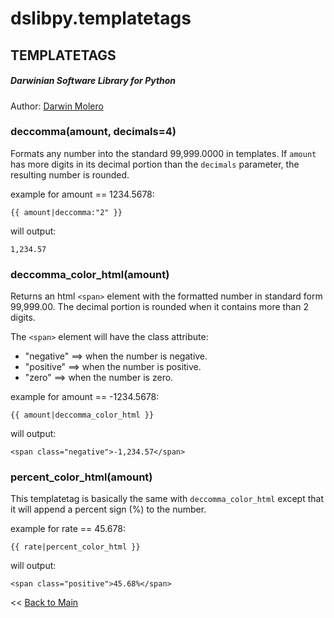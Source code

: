 dslibpy.templatetags
====================

TEMPLATETAGS
------------
##### Darwinian Software Library for Python
Author: [Darwin Molero](http://blog.darwiniansoftware.com/about)


### deccomma(amount, decimals=4)

Formats any number into the standard 99,999.0000 in templates. If `amount` has
more digits in its decimal portion than the `decimals` parameter, the resulting
number is rounded.

example for amount == 1234.5678:

    {{ amount|deccomma:"2" }}

will output:

    1,234.57

### deccomma_color_html(amount)

Returns an html `<span>` element with the formatted number in standard form
99,999.00. The decimal portion is rounded when it contains more than 2 digits.

The `<span>` element will have the class attribute:

* "negative" ==> when the number is negative.
* "positive" ==> when the number is positive.
* "zero" ==> when the number is zero.

example for amount == -1234.5678:

    {{ amount|deccomma_color_html }}

will output:

    <span class="negative">-1,234.57</span>

### percent_color_html(amount)

This templatetag is basically the same with `deccomma_color_html` except that
it will append a percent sign (%) to the number.

example for rate == 45.678:

    {{ rate|percent_color_html }}

will output:

    <span class="positive">45.68%</span>


<< [Back to Main](../../README.md)
